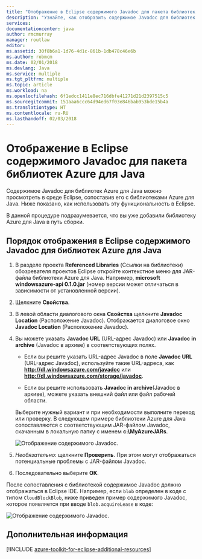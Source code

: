 ```yaml
---
title: "Отображение в Eclipse содержимого Javadoc для пакета библиотек Azure для Java"
description: "Узнайте, как отобразить содержимое Javadoc для библиотек Azure в Eclipse."
services: 
documentationcenter: java
author: rmcmurray
manager: routlaw
editor: 
ms.assetid: 30f8b6a1-1d76-4d1c-861b-1db478c46e6b
ms.author: robmcm
ms.date: 02/01/2018
ms.devlang: Java
ms.service: multiple
ms.tgt_pltfrm: multiple
ms.topic: article
ms.workload: na
ms.openlocfilehash: 6f1edcc1411e8ec716dbfe41271d21d2397515c5
ms.sourcegitcommit: 151aaa6ccc64d94ed67f03e846bab953bde15b4a
ms.translationtype: HT
ms.contentlocale: ru-RU
ms.lasthandoff: 02/03/2018
---
```

# <a name="displaying-javadoc-content-in-eclipse-for-the-azure-libraries-package-for-java"></a>Отображение в Eclipse содержимого Javadoc для пакета библиотек Azure для Java

Содержимое Javadoc для библиотек Azure для Java можно просмотреть в среде Eclipse, сопоставив его с библиотеками Azure для Java. Ниже показано, как использовать эту функциональность в Eclipse.

В данной процедуре подразумевается, что вы уже добавили библиотеку Azure для Java в путь сборки.

## <a name="to-display-javadoc-content-in-eclipse-for-the-azure-libraries-for-java"></a>Порядок отображения в Eclipse содержимого Javadoc для библиотек Azure для Java

1. В разделе проекта **Referenced Libraries** (Ссылки на библиотеки) обозревателя проектов Eclipse откройте контекстное меню для JAR-файла библиотеки Azure для Java. Например, **microsoft windowsazure-api 0.1.0.jar** (номер версии может отличаться в зависимости от установленной версии).

1. Щелкните **Свойства**.

1. В левой области диалогового окна **Свойства** щелкните **Javadoc Location** (Расположение Javadoc). Отображается диалоговое окно **Javadoc Location** (Расположение Javadoc).

1. Вы можете указать **Javadoc URL** (URL-адрес Javadoc) или **Javadoc in archive** (Javadoc в архиве) в соответствующих полях.

   * Если вы решите указать URL-адрес Javadoc в поле **Javadoc URL** (URL-адрес Javadoc), используйте такие URL-адреса, как **http://dl.windowsazure.com/javadoc** или **http://dl.windowsazure.com/storage/javadoc**.

   * Если вы решите использовать **Javadoc in archive**(Javadoc в архиве), можете указать внешний файл или файл рабочей области.

   Выберите нужный вариант и при необходимости выполните переход или проверку. В следующем примере библиотеки Azure для Java сопоставляются с соответствующим JAR-файлом Javadoc, скачанным в локальную папку с именем **c:\MyAzureJARs**.

   ![Отображение содержимого Javadoc.][ic553487]

1. *Необязательно*: щелкните **Проверить**. При этом могут отображаться потенциальные проблемы с JAR-файлом Javadoc.

1. Последовательно выберите **ОК**.

После сопоставления с библиотекой содержимое Javadoc должно отображаться в Eclipse IDE. Например, если `blob` определен в коде с типом `CloudBlockBlob`, ниже приведен пример содержимого Javadoc, которое появляется при вводе `blob.acquireLease` в коде:

![Отображение содержимого Javadoc.][ic553488]

## <a name="next-steps"></a>Дополнительная информация

[!INCLUDE [azure-toolkit-for-eclipse-additional-resources](../includes/azure-toolkit-for-eclipse-additional-resources.md)]

<!-- URL List -->

<!-- Legacy MSDN URL = https://msdn.microsoft.com/library/azure/hh698319.aspx -->

<!-- IMG List -->

[ic553487]: media/azure-toolkit-for-eclipse-displaying-javadoc-content-for-azure-libraries/ic553487.png
[ic553488]: media/azure-toolkit-for-eclipse-displaying-javadoc-content-for-azure-libraries/ic553488.png
